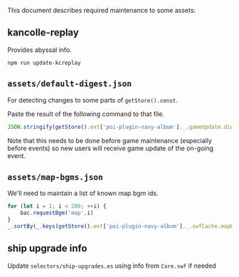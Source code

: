 This document describes required maintenance to some assets:

## kancolle-replay

Provides abyssal info.

```shell
npm run update-kcreplay
```

## `assets/default-digest.json`

For detecting changes to some parts of `getStore().const`.

Paste the result of the following command to that file.

```javascript
JSON.stringify(getStore().ext['poi-plugin-navy-album']._.gameUpdate.digest)
```

Note that this needs to be done before game maintenance (especially before events)
so new users will receive game update of the on-going event.

## `assets/map-bgms.json`

We'll need to maintain a list of known map bgm ids.

```javascript
for (let i = 1; i < 200; ++i) {
    bac.requestBgm('map',i)
}
_.sortBy(_.keys(getStore().ext['poi-plugin-navy-album']._.swfCache.mapBgm).map(Number), x => x)
```

## ship upgrade info

Update `selectors/ship-upgrades.es` using info from `Core.swf` if needed
